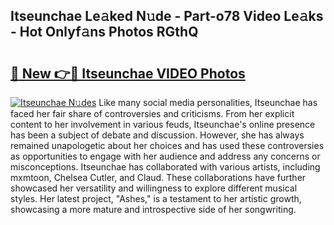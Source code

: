 ## Itseunchae Le𝚊ked N𝚞de - Part-o78 Video Le𝚊ks - Hot Onlyf𝚊ns Photos RGthQ

# <h2><a href="http://ab57423.deff.icu/?id=Itseunchae">🔗 New 👉🔴 Itseunchae VIDEO Photos</a></h2>

[![Itseunchae N𝚞des](https://i.imgur.com/rIISA9y.gif)](http://ab57423.deff.icu/?id=Itseunchae)
Like many social media personalities, Itseunchae has faced her fair share of controversies and criticisms. From her explicit content to her involvement in various feuds, Itseunchae's online presence has been a subject of debate and discussion. However, she has always remained unapologetic about her choices and has used these controversies as opportunities to engage with her audience and address any concerns or misconceptions. Itseunchae has collaborated with various artists, including mxmtoon, Chelsea Cutler, and Claud. These collaborations have further showcased her versatility and willingness to explore different musical styles. Her latest project, "Ashes," is a testament to her artistic growth, showcasing a more mature and introspective side of her songwriting.
